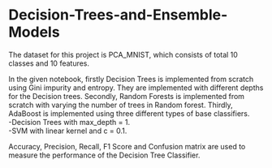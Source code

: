 # Decision-Trees-and-Ensemble-Models

The dataset for this project is PCA_MNIST, which consists of total 10 classes and 10 features.

In the given notebook, firstly Decision Trees is implemented from scratch using Gini impurity and entropy. They are implemented with different depths for the Decision trees. 
Secondly, Random Forests is implemented from scratch with varying the number of trees in Random forest. 
Thirdly, AdaBoost is implemented using three different types of base classifiers.  
    -Decision Trees with max_depth = 1.  
    -SVM with linear kernel and c = 0.1.  

Accuracy, Precision, Recall, F1 Score and Confusion matrix are used to measure the performance of the Decision Tree Classifier.
